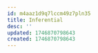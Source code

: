 ```yaml
---
id: m4aaz1d9q7lccm49z7pln35
title: Inferential
desc: ''
updated: 1746870798643
created: 1746870798643
---
```

